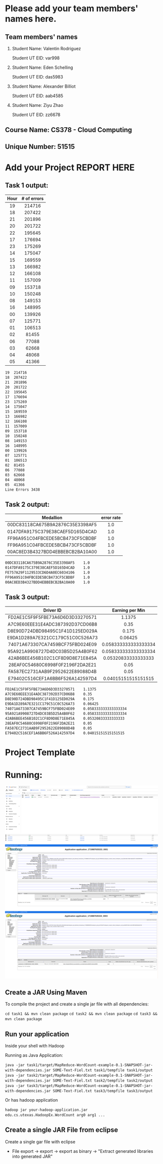 # Please add your team members' names here. 

## Team members' names 

1. Student Name: Valentin Rodriguez

   Student UT EID: var998

2. Student Name: Eden Schelling

   Student UT EID: das5983

3. Student Name: Alexander Billiot

   Student UT EID: aab4585

4. Student Name: Ziyu Zhao

   Student UT EID: zz6678

##  Course Name: CS378 - Cloud Computing 

##  Unique Number: 51515
    


# Add your Project REPORT HERE 

## Task 1 output:  

| Hour | # of errors |
| :-: | :-: |
| 19 | 214716 |
| 18 | 207422 |
| 21 | 201896 |
| 20 | 201722 |
| 22 | 195645 |
| 17 | 176694 |
| 23 | 175269 |
| 14 | 175047 |
| 15 | 169559 |
| 13 | 166982 |
| 12 | 166108 |
| 11 | 157009 |
| 09 | 153718 |
| 10 | 150248 |
| 08 | 149153 |
| 16 | 148995 |
| 00 | 139926 |
| 07 | 125771 |
| 01 | 106513 |
| 02 | 81455 |
| 06 | 77088 |
| 03 | 62668 |
| 04 | 48068 |
| 05 | 41366 |

```
19	214716
18	207422
21	201896
20	201722
22	195645
17	176694
23	175269
14	175047
15	169559
13	166982
12	166108
11	157009
09	153718
10	150248
08	149153
16	148995
00	139926
07	125771
01	106513
02	81455
06	77088
03	62668
04	48068
05	41366
Line Errors	3438
```

## Task 2 output:  

| Medallion | error rate |
| :-: | :-: |
| 00DC83118CA675B9A2876C35E3398AF5 | 1.0 |
| 0147DFA9175C379E38CAEF5D165D4CAD | 1.0 |
| FF96A951C04FBCEDE5BCB473CF5CBDBF | 1.0 |
| FF96A951C04FBCEDE5BCB473CF5CBDBF | 1.0 |
| 00AC8ED3B4327BDD4EBBEBCB2BA10A00 | 1.0 |

```
00DC83118CA675B9A2876C35E3398AF5	1.0
0147DFA9175C379E38CAEF5D165D4CAD	1.0
FE757A29F1129533CD6D4A0EC6034106	1.0
FF96A951C04FBCEDE5BCB473CF5CBDBF	1.0
00AC8ED3B4327BDD4EBBEBCB2BA10A00	1.0
```


## Task 3 output:  

| Driver ID | Earning per Min |
| :-: | :-: |
| FD2AE1C5F9F5FBE73A6D6D3D33270571 | 1.1375 |
| A7C9E60EEE31E4ADC387392D37CD06B8 | 0.35 |
| D8E90D724DBD98495C1F41D125ED029A | 0.175 |
| E9DA1D289A7E321CC179C51C0C526A73 | 0.06425 |
| 74071A673307CA7459BCF75FBD024E09 | 0.058333333333333334 |
| 95A921A9908727D4DC03B5D25A4B0F62 | 0.058333333333333334 |
| 42AB6BEE456B102C1CF8D9D8E71E845A | 0.05320833333333333 |
| 28EAF0C54680C6998F0F2196F2DA2E21 | 0.05 |
| FA587EC2731AAB9F2952622E89088D4B | 0.05 |
| E79402C516CEF1A6BB6F526A142597D4 | 0.04015151515151515 |


```
FD2AE1C5F9F5FBE73A6D6D3D33270571	1.1375
A7C9E60EEE31E4ADC387392D37CD06B8	0.35
D8E90D724DBD98495C1F41D125ED029A	0.175
E9DA1D289A7E321CC179C51C0C526A73	0.06425
74071A673307CA7459BCF75FBD024E09	0.058333333333333334
95A921A9908727D4DC03B5D25A4B0F62	0.058333333333333334
42AB6BEE456B102C1CF8D9D8E71E845A	0.05320833333333333
28EAF0C54680C6998F0F2196F2DA2E21	0.05
FA587EC2731AAB9F2952622E89088D4B	0.05
E79402C516CEF1A6BB6F526A142597D4	0.04015151515151515
```


# Project Template

# Running:

![image](./info/dataproc.png)
![image](./info/jobs.png)
![image](./info/task1-job1.png)
![image](./info/task2-job1.png)



## Create a JAR Using Maven 

To compile the project and create a single jar file with all dependencies: 
	
```	cd task1 && mvn clean package ```
```	cd task2 && mvn clean package ```
```	cd task3 && mvn clean package ```



## Run your application
Inside your shell with Hadoop

Running as Java Application:

```java -jar task1/target/MapReduce-WordCount-example-0.1-SNAPSHOT-jar-with-dependencies.jar SOME-Text-Fiel.txt task1/tempfile task1/output``` 
```java -jar task2/target/MapReduce-WordCount-example-0.1-SNAPSHOT-jar-with-dependencies.jar SOME-Text-Fiel.txt task2/tempfile task2/output``` 
```java -jar task3/target/MapReduce-WordCount-example-0.1-SNAPSHOT-jar-with-dependencies.jar SOME-Text-Fiel.txt task3/tempfile task3/output``` 

Or has hadoop application

```hadoop jar your-hadoop-application.jar edu.cs.utexas.HadoopEx.WordCount arg0 arg1 ... ```



## Create a single JAR File from eclipse



Create a single gar file with eclipse 

*  File export -> export  -> export as binary ->  "Extract generated libraries into generated JAR"
